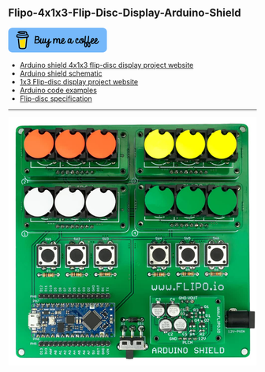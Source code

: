 ## Flipo-4x1x3-Flip-Disc-Display-Arduino-Shield

<a href="https://www.buymeacoffee.com/marcinsaj"><img src="https://github.com/marcinsaj/marcinsaj/blob/main/Buy-me-a-coffee.png" /></a> 
</br>

 - [Arduino shield 4x1x3 flip-disc display project website](https://flipo.io/project/arduino-shield-1x3-flip-disc-display/)
 - [Arduino shield schematic](https://github.com/marcinsaj/Flipo-4x1x3-Flip-Disc-Display-Arduino-Shield/raw/main/datasheet/Arduino-Shield-4x1x3-Flip-disc-Display-Schematic.pdf)
 - [1x3 Flip-disc display project website](https://flipo.io/project/flip-disc-1x3-display/)
 - [Arduino code examples](https://github.com/marcinsaj/Flipo-4x1x3-Flip-Disc-Display-Arduino-Shield/tree/main/examples)
 - [Flip-disc specification](https://github.com/marcinsaj/Flipo-Flip-disc-Display-Specification/raw/main/datasheet/Flipo-Flip-Disc-Specification.pdf)

-------------------------------------------------------------------  


<a href="https://flipo.io/project/arduino-shield-1x3-flip-disc-display/"><img src="https://github.com/marcinsaj/Flipo-4x1x3-Flip-Disc-Display-Arduino-Shield/blob/main/extras/Arduino-Shield-4x1x3-Flip-disc-Display-Cover.jpg" /></a>
